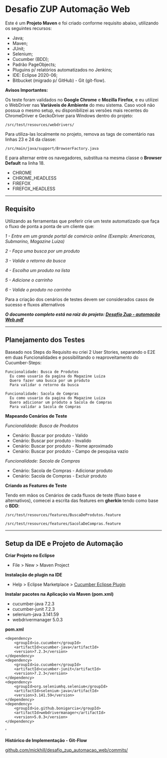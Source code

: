 Desafio ZUP Automação Web
=======================
Este é um **Projeto Maven** e foi criado conforme requisito abaixo, utilizando os seguintes recursos:

- Java;
- Maven;
- JUnit;
- Selenium;
- Cucumber (BDD);
- Padrão PageObjects;
- Pluguins p/ relatórios automatizados no Jenkins;
- IDE: Eclipse 2020-06;
- Bitbucket (migrado p/ GitHub) - Git (git-flow).


**Avisos Importantes:**

Os teste foram validados no **Google Chrome** e **Mozilla Firefox**, e eu utilizei o WebDriver nas **Variáveis de Ambiente** do meu sistema. Caso você não possua o mesmo setup, eu disponibilizei as versões mais recentes do ChromeDriver e GeckoDriver para Windows dentro do projeto:

```
/src/test/resources/webdrivers/
```

Para utiliza-las localmente no projeto, remova as tags de comentário nas linhas 23 e 24 da classe:

```
/src/main/java/support/BrowserFactory.java
```

E para alternar entre os navegadores, substitua na mesma classe o **Browser Default** na linha 18.

- CHROME
- CHROME_HEADLESS
- FIREFOX
- FIREFOX_HEADLESS

---



## Requisito

Utilizando as ferramentas que preferir crie um teste automatizado que faça o fluxo de ponta a ponta de um cliente que:

*1 - Entre em um grande portal de comércio online*
*(Exemplo: Americanas, Submarino, Magazine Luiza)*

*2 - Faça uma busca por um produto*

*3 - Valide o retorno da busca*

*4 - Escolha um produto na lista*

*5 - Adicione o carrinho*

*6 - Valide o produto no carrinho*


Para a criação dos cenários de testes devem ser considerados casos de sucesso e fluxos alternativos


***O documento completo está na raiz do projeto:
[Desafio Zup - automação Web.pdf](https://github.com/mickhill/desafio_zup_automacao_web/raw/ec74c8e1f20a18ea8a360198320085bced4ebf3a/Desafio%20Zup%20-%20automa%C3%A7%C3%A3o%20Web.pdf)***

---



## Planejamento dos Testes

Baseado nos Steps do Requisito eu criei 2 User Stories, separando o E2E em duas Funcionalidades e possibilitando o reaproveitamento do Cucumber-Steps:

~~~gherkin
Funcionalidade: Busca de Produtos
  Eu como usuario da pagina do Magazine Luiza
  Quero fazer uma busca por um produto
  Para validar o retorno da busca
~~~

~~~gherkin
Funcionalidade: Sacola de Compras
  Eu como usuario da pagina do Magazine Luiza
  Quero adicionar um produto a Sacola de Compras
  Para validar a Sacola de Compras
~~~


**Mapeando Cenários de Teste**

*Funcionalidade: Busca de Produtos*

- Cenário: Buscar por produto - Valido
- Cenário: Buscar por produto - Invalido
- Cenário: Buscar por produto - Nome aproximado
- Cenário: Buscar por produto - Campo de pesquisa vazio

*Funcionalidade: Sacola de Compras*

- Cenário: Sacola de Compras - Adicionar produto
- Cenário: Sacola de Compras - Excluir produto


**Criando as Features de Teste**

Tendo em mãos os Cenários de cada fluxos de teste (fluxo base e alternativos), comecei a escrita das features em **gherkin** tendo como base o **BDD**:

```
/src/test/resources/features/BuscaDeProdutos.feature
```
```
/src/test/resources/features/SacolaDeCompras.feature
```

---



## Setup da IDE e Projeto de Automação

**Criar Projeto no Eclipse**

- File > New > Maven Project



**Instalação de plugin na IDE**

- Help > Eclipse Marketplace > [Cucumber Eclipse Plugin](http://marketplace.eclipse.org/content/cucumber-eclipse-plugin)



**Instalar pacotes na Aplicação via Maven (pom.xml)**

- cucumber-java 7.2.3
- cucumber-junit 7.2.3
- selenium-java 3.141.59
- webdrivermanager 5.0.3

**pom.xml**

```
<dependency>
    <groupId>io.cucumber</groupId>
    <artifactId>cucumber-java</artifactId>
    <version>7.2.3</version>
</dependency>
<dependency>
    <groupId>io.cucumber</groupId>
    <artifactId>cucumber-junit</artifactId>
    <version>7.2.3</version>
</dependency>
<dependency>
    <groupId>org.seleniumhq.selenium</groupId>
    <artifactId>selenium-java</artifactId>
    <version>3.141.59</version>
</dependency>
<dependency>
    <groupId>io.github.bonigarcia</groupId>
    <artifactId>webdrivermanager</artifactId>
    <version>5.0.3</version>
</dependency>
```

'

**Histórico de Implementação - Git-Flow**

[github.com/mickhill/desafio_zup_automacao_web/commits/](https://github.com/mickhill/desafio_zup_automacao_web/commits/)
